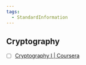 ```yaml
---
tags:
  - StandardInformation
---
```



## Cryptography

- [ ] [Cryptography I | Coursera](https://www.coursera.org/learn/crypto?_escaped_fragment_=&trk=profile_certification_title)

